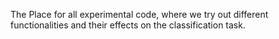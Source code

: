 The Place for all experimental code, where we try out different functionalities and their effects on the classification task.
